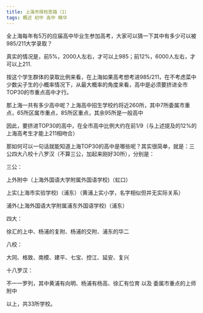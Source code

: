 ```yaml
---
title: 上海市择校思路（1）
tags: 概述 初中 高中 精华
---
```


全上海每年有5万的应届高中毕业生参加高考，大家可以猜一下其中有多少可以被985/211大学录取？

真实的情况是，前5%，2000人左右，才可以上985；前12%，6000人左右，才可以上211.

按这个学生群体的录取比例来看，在上海如果高考想考进985/211，在不考虑菜中少数尖子生的小概率情况下，从最大概率的角度来看，高中是必须要挤进全市TOP30的市重点高中才行。

那上海一共有多少高中呢？上海高中招生学校约将近260所，其中7所委属市重点，65所区属市重点，85所区重点，其余95所是一般高中

因此，要挤进TOP30的高中，在全市高中比例大约在前1/9（与上述提及的12%的上海高考生才能上211相吻合）

那如何可以一句话就能知道上海TOP30的高中是哪些呢？其实很简单，就是：三公四大八校十八罗汉（不算三公，加起来刚好30所），分别是：

三公：

上外附中（上海外国语大学附属外国语学校)（虹口）

上实(上海市实验学校)（浦东）（黄浦上实小学，名字相似但并无实际关系）

浦外(上海外国语大学附属浦东外国语学校)（浦东）

四大：

徐汇的上中、杨浦的复附、杨浦的交附、浦东的华二

八校：

大同、格致、南模、建平、七宝、控江、延安、复兴

十八罗汉：

不一一罗列，其中黄浦有向明、杨浦有杨高、徐汇有位育 以及 委属市重点的上师附中

以上，共33所学校。
